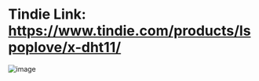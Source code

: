 Tindie Link: https://www.tindie.com/products/lspoplove/x-dht11/
====
![image](https://github.com/lspoplove/X-project/blob/master/Documents/X-DHT11.jpg)
